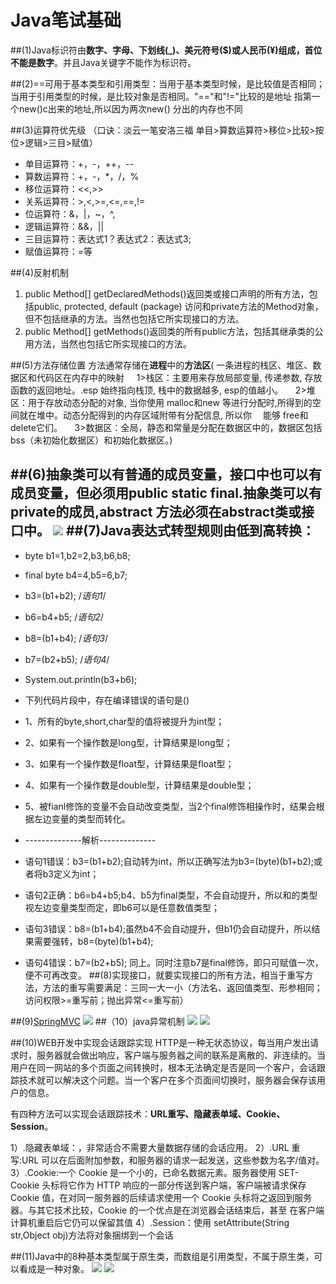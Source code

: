# Java笔试基础

##(1)Java标识符由**数字、字母、下划线(_)、美元符号($)或人民币(¥)组成，首位不能是数字**。并且Java关键字不能作为标识符。

##(2)==可用于基本类型和引用类型：当用于基本类型时候，是比较值是否相同；当用于引用类型的时候，是比较对象是否相同。"=="和"!="比较的是地址 指第一个new()c出来的地址,所以因为两次new() 分出的内存也不同


##(3)运算符优先级 （口诀：淡云一笔安洛三福 单目>算数运算符>移位>比较>按位>逻辑>三目>赋值）
- 单目运算符：+，-，++，--
- 算数运算符：+，-，*，/，%
- 移位运算符：<<,>>
- 关系运算符：>,<,>=,<=,==,!=
- 位运算符：&，|，~，^,
- 逻辑运算符：&&，||
- 三目运算符：表达式1？表达式2：表达式3;
- 赋值运算符：=等

##(4)反射机制
1. public Method[] getDeclaredMethods()返回类或接口声明的所有方法，包括public, protected, default (package) 访问和private方法的Method对象，但不包括继承的方法。当然也包括它所实现接口的方法。
2. public Method[] getMethods()返回类的所有public方法，包括其继承类的公用方法，当然也包括它所实现接口的方法。

##(5)方法存储位置
  方法通常存储在**进程**中的**方法区**(
一条进程的栈区、堆区、数据区和代码区在内存中的映射 
    1>栈区：主要用来存放局部变量, 传递参数, 存放函数的返回地址。.esp 始终指向栈顶, 栈中的数据越多, esp的值越小。 
    2>堆区：用于存放动态分配的对象, 当你使用 malloc和new 等进行分配时,所得到的空间就在堆中。动态分配得到的内存区域附带有分配信息, 所以你　 能够 free和delete它们。 
    3>数据区：全局，静态和常量是分配在数据区中的，数据区包括bss（未初始化数据区）和初始化数据区。)

##(6)抽象类可以有普通的成员变量，接口中也可以有成员变量，但必须用public static final.抽象类可以有private的成员,abstract 方法必须在abstract类或接口中。
   ![](https://i.imgur.com/S6oCCIw.jpg)
##(7)Java表达式转型规则由低到高转换：
- 
-  byte b1=1,b2=2,b3,b6,b8;
-  final byte b4=4,b5=6,b7;
-   b3=(b1+b2);  /*语句1*/
-   b6=b4+b5;    /*语句2*/
-  b8=(b1+b4);  /*语句3*/
-  b7=(b2+b5);  /*语句4*/
-   System.out.println(b3+b6);
-  下列代码片段中，存在编译错误的语句是()

- 1、所有的byte,short,char型的值将被提升为int型；
- 2、如果有一个操作数是long型，计算结果是long型；
- 3、如果有一个操作数是float型，计算结果是float型；
- 4、如果有一个操作数是double型，计算结果是double型；
- 5、被fianl修饰的变量不会自动改变类型，当2个final修饰相操作时，结果会根据左边变量的类型而转化。
- --------------解析--------------
- 语句1错误：b3=(b1+b2);自动转为int，所以正确写法为b3=(byte)(b1+b2);或者将b3定义为int；
- 语句2正确：b6=b4+b5;b4、b5为final类型，不会自动提升，所以和的类型视左边变量类型而定，即b6可以是任意数值类型；
- 语句3错误：b8=(b1+b4);虽然b4不会自动提升，但b1仍会自动提升，所以结果需要强转，b8=(byte)(b1+b4);
- 语句4错误：b7=(b2+b5); 同上。同时注意b7是final修饰，即只可赋值一次，便不可再改变。
##(8)实现接口，就要实现接口的所有方法，相当于重写方法，方法的重写需要满足：三同一大一小（方法名、返回值类型、形参相同；访问权限>=重写前；抛出异常<=重写前）

##(9)[SpringMVC](https://www.jianshu.com/p/ca5d246761cd)
  ![](https://i.imgur.com/oO2dYZF.png)
##（10）java异常机制
 ![](https://i.imgur.com/q22Peu4.jpg)
![](https://i.imgur.com/LUgNwlI.jpg)

##(10)WEB开发中实现会话跟踪实现
 HTTP是一种无状态协议，每当用户发出请求时，服务器就会做出响应，客户端与服务器之间的联系是离散的、非连续的。当用户在同一网站的多个页面之间转换时，根本无法确定是否是同一个客户，会话跟踪技术就可以解决这个问题。当一个客户在多个页面间切换时，服务器会保存该用户的信息。

有四种方法可以实现会话跟踪技术：**URL重写、隐藏表单域、Cookie、Session**。

1）.隐藏表单域：<input type="hidden">，非常适合不需要大量数据存储的会话应用。
2）.URL 重写:URL 可以在后面附加参数，和服务器的请求一起发送，这些参数为名字/值对。
3）.Cookie:一个 Cookie 是一个小的，已命名数据元素。服务器使用 SET-Cookie 头标将它作为 HTTP
响应的一部分传送到客户端，客户端被请求保存 Cookie 值，在对同一服务器的后续请求使用一个
Cookie 头标将之返回到服务器。与其它技术比较，Cookie 的一个优点是在浏览器会话结束后，甚至
在客户端计算机重启后它仍可以保留其值
4）.Session：使用 setAttribute(String str,Object obj)方法将对象捆绑到一个会话

##(11)Java中的8种基本类型属于原生类，而数组是引用类型，不属于原生类，可以看成是一种对象。
![](https://i.imgur.com/wPnWuXM.png)
![](https://i.imgur.com/p4ERds9.jpg)